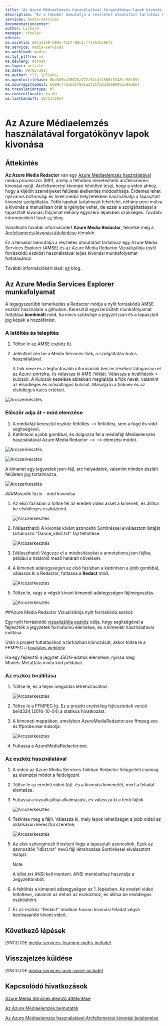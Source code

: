 ```yaml
---
title: "Az Azure Médiaelemzés használatával forgatókönyv lapok kivonás |} Microsoft Docs"
description: "Ez a témakör bemutatja a részletes útmutatást tartalmaz egy Azure Media Services Explorer (AMSE) és az Azure Media Redactor Vizualizálója (nyílt forráskódú eszköz) használatával teljes kivonási munkafolyamat futtatásához."
services: media-services
documentationcenter: 
author: Lichard
manager: cfowler
editor: 
ms.assetid: d6fa21b8-d80a-41b7-80c1-ff1761bc68f2
ms.service: media-services
ms.workload: media
ms.tgt_pltfrm: na
ms.devlang: dotnet
ms.topic: article
ms.date: 09/03/2017
ms.author: rli; juliako;
ms.openlocfilehash: 0bd385ba78028a722c52cdf1508f3348ff90f05f
ms.sourcegitcommit: 6699c77dcbd5f8a1a2f21fba3d0a0005ac9ed6b7
ms.translationtype: MT
ms.contentlocale: hu-HU
ms.lasthandoff: 10/11/2017
---
```

# <a name="redact-faces-with-azure-media-analytics-walkthrough"></a>Az Azure Médiaelemzés használatával forgatókönyv lapok kivonása

## <a name="overview"></a>Áttekintés

**Az Azure Media Redactor** van egy [Azure Médiaelemzés használatával](media-services-analytics-overview.md) media processzor (MP), amely a felhőben méretezhető arcfelismerési kivonási nyújt. Arcfelismerési kivonási lehetővé teszi, hogy a videó ahhoz, hogy a kijelölt személyeket felületei életlenítés módosíthatja. Érdemes lehet nyilvános biztonsági és hírek media helyzetekben használhatja a tapasztalt kivonási szolgáltatás. Több lapokat tartalmazó felvételei, néhány perc múlva a kivonás a manuálisan órát is igénybe vehet, de ezzel a szolgáltatással a tapasztalt kivonási folyamat néhány egyszerű lépésben szükséges. További információkért lásd: [ez](https://azure.microsoft.com/blog/azure-media-redactor/) blog.

Vonatkozó további információért **Azure Media Redactor**, tekintse meg a [Arcfelismerési kivonási áttekintése](media-services-face-redaction.md) témakör.

Ez a témakör bemutatja a részletes útmutatást tartalmaz egy Azure Media Services Explorer (AMSE) és az Azure Media Redactor Vizualizálója (nyílt forráskódú eszköz) használatával teljes kivonási munkafolyamat futtatásához.

További információkért lásd: [ez](https://azure.microsoft.com/en-us/blog/redaction-preview-available-globally) blog.

## <a name="azure-media-services-explorer-workflow"></a>Az Azure Media Services Explorer munkafolyamat

A legegyszerűbb Ismerkedés a Redactor módja a nyílt forráskódú AMSE eszköz használata a githubon. Keresztül egyszerűsített munkafolyamat futtatása **kombinált** mód, ha nincs szüksége a jegyzet json és a tapasztalt jpg képek a hozzáférést.

### <a name="download-and-setup"></a>A letöltés és telepítés

1. Töltse le az AMSE eszköz [Itt](https://github.com/Azure/Azure-Media-Services-Explorer).
1. Jelentkezzen be a Media Services-fiók, a szolgáltatás-kulcs használatával.

    A fiók neve és a legfontosabb információk beszerzéséhez látogasson el az [Azure-portálra](https://portal.azure.com/), és válassza ki AMS-fiókját. Válassza a beállítások > kulcsok. A Kulcsok kezelése ablakban megtalálja a fiók nevét, valamint az elsődleges és másodlagos kulcsot. Másolja ki a fióknév és az elsődleges kulcs értékeit.

![Arcszerkesztés](./media/media-services-redactor-walkthrough/media-services-redactor-walkthrough001.png)

### <a name="first-pass--analyze-mode"></a>Először adja át – mód elemzése

1. A médiafájl keresztül eszköz feltöltés –> feltöltési, sem a fogd és vidd segítségével. 
1. Kattintson a jobb gombbal, és dolgozza fel a médiafájl Médiaelemzés használatával Azure Media Redactor –> –> elemzési módot. 


![Arcszerkesztés](./media/media-services-redactor-walkthrough/media-services-redactor-walkthrough002.png)

![Arcszerkesztés](./media/media-services-redactor-walkthrough/media-services-redactor-walkthrough003.png)

A kimenet egy jegyzetek json-fájl, arc helyadatok, valamint minden észlelt felületen jpg tartalmazza. 

![Arcszerkesztés](./media/media-services-redactor-walkthrough/media-services-redactor-walkthrough004.png)

###<a name="second-pass--redact-mode"></a>Második fázis – mód kivonása

1. Az első fázisban a töltse fel az eredeti video asset a kimeneti, és állítsa be elsődleges eszközként. 

    ![Arcszerkesztés](./media/media-services-redactor-walkthrough/media-services-redactor-walkthrough005.png)

2. (Választható) A kivonás kívánt azonosító Sortöréssel elválasztott listáját tartalmazó "Dance_idlist.txt" fájl feltöltése. 

    ![Arcszerkesztés](./media/media-services-redactor-walkthrough/media-services-redactor-walkthrough006.png)

3. (Választható) Végezze el a módosításokat a annotations.json fájlba, például a határoló mező határait növelését. 
4. A kimeneti adategységen az első fázisban a kattintson a jobb gombbal, válassza ki a Redactor, futtassa a **Redact** mód. 

    ![Arcszerkesztés](./media/media-services-redactor-walkthrough/media-services-redactor-walkthrough007.png)

5. Töltse le, vagy a végső kivont kimeneti adategységen fájlmegosztás. 

    ![Arcszerkesztés](./media/media-services-redactor-walkthrough/media-services-redactor-walkthrough008.png)

##<a name="azure-media-redactor-visualizer-open-source-tool"></a>Azure Media Redactor Vizualizálója nyílt forráskódú eszköz

Egy nyílt forráskódú [vizualizálója eszköz](https://github.com/Microsoft/azure-media-redactor-visualizer) célja, hogy segítségével a fejlesztők a jegyzetek formátumú elemzése, és a kimeneti használatával indítása.

Után a projekt futtatásához a tárházban klónozását, akkor töltse le a FFMPEG a [hivatalos webhely](https://ffmpeg.org/download.html).

Ha egy fejlesztő a jegyzet JSON-adatok elemzése, nyissa meg Models.MetaData minta kód példákat.

### <a name="set-up-the-tool"></a>Az eszköz beállítása

1.  Töltse le, és a teljes megoldás létrehozásához. 

    ![Arcszerkesztés](./media/media-services-redactor-walkthrough/media-services-redactor-walkthrough009.png)

2.  Töltse le a FFMPEG [Itt](https://ffmpeg.org/download.html). Ez a projekt eredetileg fejlesztettek verzió be1d324 (2016-10-04) a statikus hivatkozást. 
3.  A kimeneti mappában, amelyben AzureMediaRedactor.exe ffmpeg.exe és ffprobe.exe másolja. 

    ![Arcszerkesztés](./media/media-services-redactor-walkthrough/media-services-redactor-walkthrough010.png)

4. Futtassa a AzureMediaRedactor.exe. 

### <a name="use-the-tool"></a>Az eszköz használatával

1. A videó az Azure Media Services-fiókban Redactor felügyeleti csomag az elemzési módot a feldolgozni. 
2. Töltse le az eredeti videó fájl- és a kivonási kimenetét, mert a feladat elemzése. 
3. Futtassa a vizualizálója alkalmazást, és válassza ki a fenti fájlok. 

    ![Arcszerkesztés](./media/media-services-redactor-walkthrough/media-services-redactor-walkthrough011.png)

4. Tekintse meg a fájlt. Válassza ki, mely lapok lehetőséget a jobb oldali az oldalsávon keresztül szeretné. 
    
    ![Arcszerkesztés](./media/media-services-redactor-walkthrough/media-services-redactor-walkthrough012.png)

5.  Az alsó szövegmező frissíteni fogja a tapasztalt azonosítók. Ezek az azonosítók "idlist.txt" nevű fájl létrehozása Sortöréssel elválasztott listáját. 

    >[!NOTE]
    > A idlist.txt ANSI kell menteni. ANSI mentéséhez használja a Jegyzettömböt.
    
6.  A feltöltés a kimeneti adategységen az 1. lépésben. Az eredeti videó feltöltése, valamint az ehhez az eszközhöz, és állítsa be elsődleges eszközként. 
7.  Ez az eszköz "Redact" módban fusson kivonási feladat végső beolvasandó kivont videó. 

## <a name="next-steps"></a>Következő lépések 

[!INCLUDE [media-services-learning-paths-include](../../includes/media-services-learning-paths-include.md)]

## <a name="provide-feedback"></a>Visszajelzés küldése
[!INCLUDE [media-services-user-voice-include](../../includes/media-services-user-voice-include.md)]

## <a name="related-links"></a>Kapcsolódó hivatkozások
[Azure Media Services elemző áttekintése](media-services-analytics-overview.md)

[Az Azure Médiaelemzés bemutatók](http://azuremedialabs.azurewebsites.net/demos/Analytics.html)

[Az Azure Médiaelemzés használatával Arcfelismerési kivonási bejelentése](https://azure.microsoft.com/blog/azure-media-redactor/)
